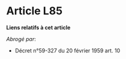# Article L85

**Liens relatifs à cet article**

_Abrogé par_:

  - Décret n°59-327 du 20 février 1959 art. 10
